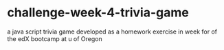 # challenge-week-4-trivia-game
a java script trivia game developed as a homework exercise in week for of the edX bootcamp at u of Oregon
